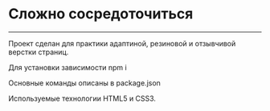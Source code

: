 # Сложно сосредоточиться
-------------------------------------------------------------------------
Проект сделан для практики адаптиной, резиновой и отзывчивой верстки страниц.

Для установки зависимости npm i

Основные команды описаны в package.json

Используемые технологии HTML5 и CSS3.